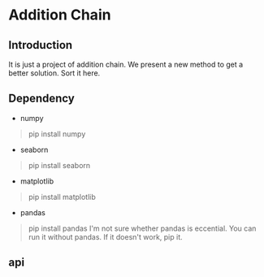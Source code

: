 # Addition Chain
## Introduction
It is just a project of addition chain. We present a new method to get a better solution. Sort it here.

## Dependency
* numpy
> pip install numpy
* seaborn
> pip install seaborn
* matplotlib
> pip install matplotlib
* pandas
> pip install pandas
I'm not sure whether pandas is eccential. You can run it without pandas. If it doesn't work, pip it.


## api
